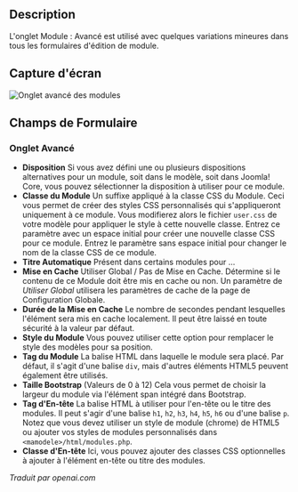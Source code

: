 <!-- Filename: Help6.x:Modules_Advanced_Tab  / Display title: Modules : Onglet Avancé -->

## Description

L'onglet Module : Avancé est utilisé avec quelques variations mineures dans tous les formulaires d'édition de module.

## Capture d'écran

![Onglet avancé des modules](../../../fr/images/modules/modules-custom-advanced-tab.png)

## Champs de Formulaire

### Onglet Avancé

- **Disposition** Si vous avez défini une ou plusieurs dispositions alternatives pour un module, soit dans le modèle, soit dans Joomla! Core, vous pouvez sélectionner la disposition à utiliser pour ce module.
- **Classe du Module** Un suffixe appliqué à la classe CSS du Module. Ceci vous permet de créer des styles CSS personnalisés qui s'appliqueront uniquement à ce module. Vous modifierez alors le fichier `user.css` de votre modèle pour appliquer le style à cette nouvelle classe. Entrez ce paramètre avec un espace initial pour créer une nouvelle classe CSS pour ce module. Entrez le paramètre sans espace initial pour changer le nom de la classe CSS de ce module.
- **Titre Automatique** Présent dans certains modules pour ...
- **Mise en Cache** Utiliser Global / Pas de Mise en Cache. Détermine si le contenu de ce Module doit être mis en cache ou non. Un paramètre de *Utiliser Global* utilisera les paramètres de cache de la page de Configuration Globale.
- **Durée de la Mise en Cache** Le nombre de secondes pendant lesquelles l'élément sera mis en cache localement. Il peut être laissé en toute sécurité à la valeur par défaut.
- **Style du Module** Vous pouvez utiliser cette option pour remplacer le style des modèles pour sa position.
- **Tag du Module** La balise HTML dans laquelle le module sera placé. Par défaut, il s'agit d'une balise `div`, mais d'autres éléments HTML5 peuvent également être utilisés.
- **Taille Bootstrap** (Valeurs de 0 à 12) Cela vous permet de choisir la largeur du module via l'élément span intégré dans Bootstrap.
- **Tag d'En-tête** La balise HTML à utiliser pour l'en-tête ou le titre des modules. Il peut s'agir d'une balise `h1`, `h2`, `h3`, `h4`, `h5`, `h6` ou d'une balise `p`. Notez que vous devez utiliser un style de module (chrome) de HTML5 ou ajouter vos styles de modules personnalisés dans `<mamodele>/html/modules.php`.
- **Classe d'En-tête** Ici, vous pouvez ajouter des classes CSS optionnelles à ajouter à l'élément en-tête ou titre des modules.

*Traduit par openai.com*

